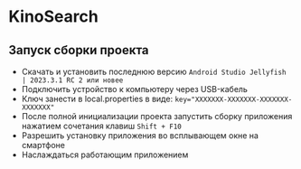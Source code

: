 # KinoSearch

## Запуск сборки проекта
- Скачать и установить последнюю версию ```Android Studio Jellyfish | 2023.3.1 RC 2 или новее```
- Подключить устройство к компьютеру через USB-кабель
- Ключ занести в local.properties в виде: ```key="XXXXXXX-XXXXXXX-XXXXXXX-XXXXXXX"```
- После полной инициализации проекта запустить сборку приложения нажатием сочетания клавиш ```Shift + F10```
- Разрешить установку приложения во всплывающем окне на смартфоне
- Наслаждаться работающим приложением
